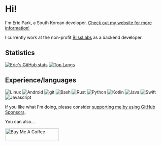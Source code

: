 # Hi!

I'm Eric Park, a South Korean developer. [Check out my website for more information!][my-website]

I currently work at the non-profit [BlissLabs][blisslabs-website] as a backend developer.

[my-website]: https://ericswpark.com
[blisslabs-website]: https://blisslabs.org

## Statistics

[![Eric's GitHub stats](https://github-readme-stats.vercel.app/api?username=ericswpark)](https://github.com/ericswpark)
 [![Top Langs](https://github-readme-stats.vercel.app/api/top-langs/?username=ericswpark&layout=compact&langs_count=10&exclude_repo=android_kernel_samsung_msm8974,android_device_samsung_frescolteskt,SM-N750S_KOR_LL_Opensource,SCH-I909_CHN_GB_Opensource_Update1&hide=html)](https://github.com/ericswpark)
 
## Experience/languages

![Linux](https://www.vectorlogo.zone/logos/linux/linux-icon.svg)
![Android](https://www.vectorlogo.zone/logos/android/android-icon.svg)
![git](https://www.vectorlogo.zone/logos/git-scm/git-scm-icon.svg)
![Bash](https://www.vectorlogo.zone/logos/gnu_bash/gnu_bash-icon.svg)
![Rust](https://www.vectorlogo.zone/logos/rust-lang/rust-lang-icon.svg)
![Python](https://www.vectorlogo.zone/logos/python/python-icon.svg)
![Kotlin](https://www.vectorlogo.zone/logos/kotlinlang/kotlinlang-icon.svg)
![Java](https://www.vectorlogo.zone/logos/java/java-icon.svg)
![Swift](https://www.vectorlogo.zone/logos/swift/swift-icon.svg)
![Javascript](https://www.vectorlogo.zone/logos/javascript/javascript-icon.svg)


If you like what I'm doing, please consider [supporting me by using GitHub Sponsors][github-sponsors-link].

You can also...

<a href="https://www.buymeacoffee.com/ericswpark" target="_blank"><img src="https://cdn.buymeacoffee.com/buttons/default-orange.png" alt="Buy Me A Coffee" height="41" width="174"></a>


[github-sponsors-link]: https://github.com/sponsors/ericswpark
